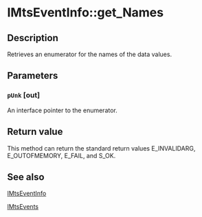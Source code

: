 # IMtsEventInfo::get_Names

## Description

Retrieves an enumerator for the names of the data values.

## Parameters

### `pUnk` [out]

An interface pointer to the enumerator.

## Return value

This method can return the standard return values E_INVALIDARG, E_OUTOFMEMORY, E_FAIL, and S_OK.

## See also

[IMtsEventInfo](https://learn.microsoft.com/windows/desktop/api/comsvcs/nn-comsvcs-imtseventinfo)

[IMtsEvents](https://learn.microsoft.com/windows/desktop/api/comsvcs/nn-comsvcs-imtsevents)